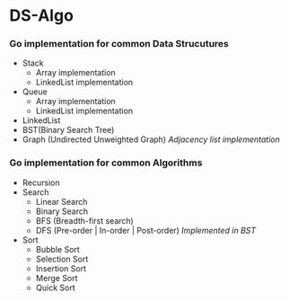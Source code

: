 # DS-Algo

### Go implementation for common Data Strucutures
* Stack
   * Array implementation
   * LinkedList implementation
* Queue
   * Array implementation
   * LinkedList implementation
* LinkedList
* BST(Binary Search Tree)
* Graph (Undirected Unweighted Graph) _Adjacency list implementation_
 
### Go implementation for common Algorithms
 * Recursion
 * Search
   * Linear Search
   * Binary Search
   * BFS (Breadth-first search)  
   * DFS (Pre-order | In-order | Post-order)  _Implemented in BST_
 * Sort
   * Bubble Sort
   * Selection Sort
   * Insertion Sort
   * Merge Sort
   * Quick Sort
  
